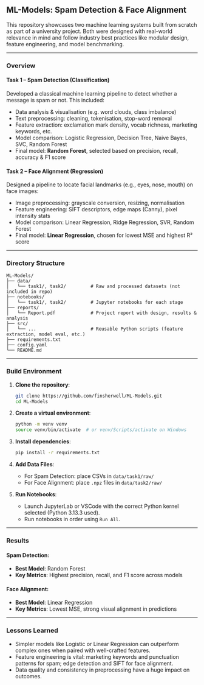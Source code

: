 ## ML-Models: Spam Detection & Face Alignment
This repository showcases two machine learning systems built from scratch as part of a university project. Both were designed with real-world relevance in mind and follow industry best practices like modular design, feature engineering, and model benchmarking.

---

### Overview

#### Task 1 – Spam Detection (Classification)
Developed a classical machine learning pipeline to detect whether a message is spam or not. This included:

- Data analysis & visualisation (e.g. word clouds, class imbalance)
- Text preprocessing: cleaning, tokenisation, stop-word removal
- Feature extraction: exclamation mark density, vocab richness, marketing keywords, etc.
- Model comparison: Logistic Regression, Decision Tree, Naive Bayes, SVC, Random Forest
- Final model: **Random Forest**, selected based on precision, recall, accuracy & F1 score

#### Task 2 – Face Alignment (Regression)
Designed a pipeline to locate facial landmarks (e.g., eyes, nose, mouth) on face images:

- Image preprocessing: grayscale conversion, resizing, normalisation
- Feature engineering: SIFT descriptors, edge maps (Canny), pixel intensity stats
- Model comparison: Linear Regression, Ridge Regression, SVR, Random Forest
- Final model: **Linear Regression**, chosen for lowest MSE and highest R² score

---

### Directory Structure
```
ML-Models/
├── data/
│   └── task1/, task2/         # Raw and processed datasets (not included in repo)
├── notebooks/
│   └── task1/, task2/         # Jupyter notebooks for each stage
├── reports/
│   └── Report.pdf             # Project report with design, results & analysis
├── src/
│   └── ...                    # Reusable Python scripts (feature extraction, model eval, etc.)
├── requirements.txt
├── config.yaml
└── README.md
```

---

### Build Environment

1. **Clone the repository**:
   ```bash
   git clone https://github.com/finsherwell/ML-Models.git
   cd ML-Models
   ```

2. **Create a virtual environment**:
   ```bash
   python -m venv venv
   source venv/bin/activate  # or venv/Scripts/activate on Windows
   ```

3. **Install dependencies**:
   ```bash
   pip install -r requirements.txt
   ```

4. **Add Data Files**:
   - For Spam Detection: place CSVs in `data/task1/raw/`
   - For Face Alignment: place `.npz` files in `data/task2/raw/`

5. **Run Notebooks**:
   - Launch JupyterLab or VSCode with the correct Python kernel selected (Python 3.13.3 used).
   - Run notebooks in order using `Run All`.

---

### Results

#### Spam Detection:
- **Best Model**: Random Forest
- **Key Metrics**: Highest precision, recall, and F1 score across models

#### Face Alignment:
- **Best Model**: Linear Regression
- **Key Metrics**: Lowest MSE, strong visual alignment in predictions

---

### Lessons Learned
- Simpler models like Logistic or Linear Regression can outperform complex ones when paired with well-crafted features.
- Feature engineering is vital: marketing keywords and punctuation patterns for spam; edge detection and SIFT for face alignment.
- Data quality and consistency in preprocessing have a huge impact on outcomes.

